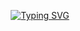 <p align="center">
  <a href="https://git.io/typing-svg">
    <img src="https://readme-typing-svg.herokuapp.com?font=Roboto&weight=700&size=24&pause=1000&color=2196F3&center=true&vCenter=true&width=700&lines=Junior+Frontend+Developer;Informatics+Engineering+Student;Junior+Dev+by+Day%2C+Database+Enthusiast+by+Night+" alt="Typing SVG" style="max-width: 100%; height: auto;" />
  </a>
</p>
